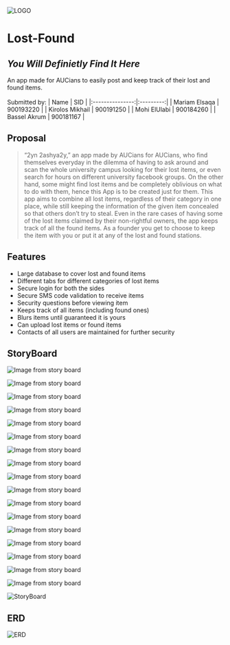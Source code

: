 ![LOGO](https://user-images.githubusercontent.com/66432580/150222157-81ede023-4d07-4344-b6ca-87fdccd9d27d.png)
# Lost-Found 

## _You Will Definietly Find It Here_
An app made for AUCians to easily post and keep track of their lost and found items.\
\
Submitted by:
|       Name      |    SID    |
|:---------------:|:---------:|
|  Mariam Elsaqa  | 900193220 |
| Kirolos Mikhail | 900191250 |
|   Mohi ElUlabi  | 900184260 |
|   Bassel Akrum  | 900181167 |



## Proposal 
> “2yn 2ashya2y,” an app made by AUCians for AUCians, who find themselves
everyday in the dilemma of having to ask around and scan the whole university
campus looking for their lost items, or even search for hours on different university
facebook groups. On the other hand, some might find lost items and be completely
oblivious on what to do with them, hence this App is to be created just for them.
This app aims to combine all lost items, regardless of their category in one place,
while still keeping the information of the given item concealed so that others don’t
try to steal. Even in the rare cases of having some of the lost items claimed by their
non-rightful owners, the app keeps track of all the found items. As a founder you
get to choose to keep the item with you or put it at any of the lost and found
stations.



## Features

- Large database to cover lost and found items
- Different tabs for different categories of lost items
- Secure login for both the sides
- Secure SMS code validation to receive items
- Security questions before viewing item
- Keeps track of all items (including found ones)
- Blurs items until guaranteed it is yours
- Can upload lost items or found items
- Contacts of all users are maintained for further security

## StoryBoard
![Image from story board](https://media.milanote.com/p/images/1N9Gnx1J7YFZ8Z/Lam/1.png)

![Image from story board](https://media.milanote.com/p/images/1N9Gwe1J7YFZ9c/cq1/6.png)

![Image from story board](https://media.milanote.com/p/images/1N9GxW1J7YFZ9g/WpK/7.png)

![Image from story board](https://media.milanote.com/p/images/1N9Gsa1J7YFZ96/HLn/5.png)

![Image from story board](https://media.milanote.com/p/images/1N9Grt1J7YFZ94/wks/3.png)

![Image from story board](https://media.milanote.com/p/images/1N9GrJ1J7YFZ95/kKR/4.png)

![Image from story board](https://media.milanote.com/p/images/1N9GAG1J7YFZ9l/aGZ/Screen+Shot+2022-01-18+at+6.59.20+AM.png)



![Image from story board](https://media.milanote.com/p/images/1N9Gzw1J7YFZ9k/Knn/9.png)

![Image from story board](https://media.milanote.com/p/images/1N9Gyd1J7YFZ9h/JRK/8.png)

![Image from story board](https://media.milanote.com/p/images/1Nak1n1tPOpdaT/usx/Screen+Shot+2022-01-20+at+1.01.54+AM.png)

![Image from story board](https://media.milanote.com/p/images/1NajW21tPOpdaO/hQy/Screen+Shot+2022-01-20+at+12.59.53+AM.png)

![Image from story board](https://media.milanote.com/p/images/1Nak1y1tPOpdaU/rEY/Screen+Shot+2022-01-20+at+1.02.07+AM.png)

![Image from story board](https://media.milanote.com/p/images/1N9GFp1J7YFZ9w/0RM/10.png)

![Image from story board](https://media.milanote.com/p/images/1N9GFF1J7YFZ9x/BBZ/11.png)

![Image from story board](https://media.milanote.com/p/images/1N9GG31J7YFZ9y/ylt/12.png)

![Image from story board](https://media.milanote.com/p/images/1Nak1P1tPOpdaV/HgJ/Screen%2BShot%2B2022-01-20%2Bat%2B1-rswhg.02.53%2BAM.png)

![Image from story board](https://media.milanote.com/p/images/1Nak2R1tPOpdaW/sRS/Screen+Shot+2022-01-20+at+1.06.57+AM.png)

![StoryBoard](https://user-images.githubusercontent.com/64040952/150233794-78e0c60a-46b3-47ae-b05a-aa1ed1140b3e.png)


## ERD

![ERD](https://user-images.githubusercontent.com/64040952/150236115-af251d9a-de03-4d3a-81e5-e0c46390c9bc.png)

